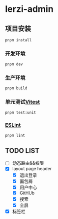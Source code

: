 # lerzi-admin

## 项目安装

```sh
pnpm install
```

### 开发环境

```sh
pnpm dev
```

### 生产环境

```sh
pnpm build
```

### 单元测试[Vitest](https://vitest.dev/)

```sh
pnpm test:unit
```

###  [ESLint](https://eslint.org/)

```sh
pnpm lint
```

## TODO LIST

- [ ] 动态路由&&权限
- [x] layout page header
  - [x] 退出登录
  - [x] 面包屑
  - [x] 用户中心
  - [x] GitHUb
  - [x] 搜索
  - [x] 全屏
- [x] 标签栏